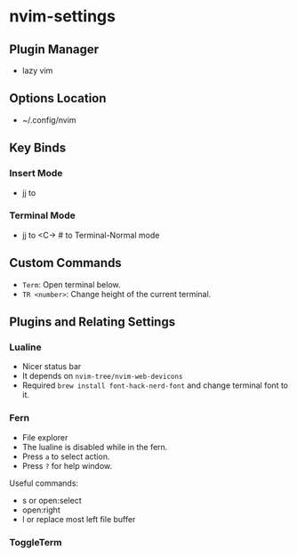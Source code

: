 # nvim-settings

## Plugin Manager
- lazy vim

## Options Location
- ~/.config/nvim

## Key Binds
### Insert Mode
- jj to <Esc>

### Terminal Mode
- jj to <C-\><C-n> # to Terminal-Normal mode

## Custom Commands

- `Term`: Open terminal below.
- `TR <number>`: Change height of the current terminal.


## Plugins and Relating Settings

### Lualine
- Nicer status bar
- It depends on `nvim-tree/nvim-web-devicons`
- Required `brew install font-hack-nerd-font` and change terminal font to it.

### Fern
- File explorer
- The lualine is disabled while in the fern.
- Press `a` to select action.
- Press `?` for help window.

Useful commands:
- s or open:select
- open:right
- l or replace most left file buffer

### ToggleTerm
